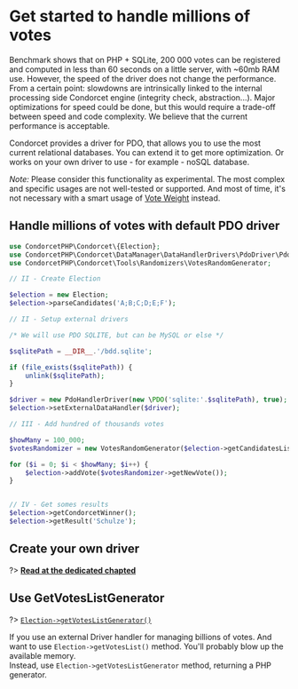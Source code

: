 # Get started to handle millions of votes

Benchmark shows that on PHP + SQLite, 200 000 votes can be registered and computed in less than 60 seconds on a little server, with ~60mb RAM use. However, the speed of the driver does not change the performance. From a certain point: slowdowns are intrinsically linked to the internal processing side Condorcet engine (integrity check, abstraction...). Major optimizations for speed could be done, but this would require a trade-off between speed and code complexity. We believe that the current performance is acceptable.

Condorcet provides a driver for PDO, that allows you to use the most current relational databases. You can extend it to get more optimization. Or works on your own driver to use - for example - noSQL database.

_Note:_ Please consider this functionality as experimental. The most complex and specific usages are not well-tested or supported. And most of time, it's not necessary with a smart usage of [Vote Weight](/3.AsPhpLibrary/5.Votes/4.VoteWeight.md) instead.  

## Handle millions of votes with default PDO driver
```php
use CondorcetPHP\Condorcet\{Election};
use CondorcetPHP\Condorcet\DataManager\DataHandlerDrivers\PdoDriver\PdoHandlerDriver;
use CondorcetPHP\Condorcet\Tools\Randomizers\VotesRandomGenerator;

// II - Create Election

$election = new Election;
$election->parseCandidates('A;B;C;D;E;F');

// II - Setup external drivers

/* We will use PDO SQLITE, but can be MySQL or else */

$sqlitePath = __DIR__.'/bdd.sqlite';

if (file_exists($sqlitePath)) {
    unlink($sqlitePath);
}

$driver = new PdoHandlerDriver(new \PDO('sqlite:'.$sqlitePath), true);
$election->setExternalDataHandler($driver);

// III - Add hundred of thousands votes

$howMany = 100_000;
$votesRandomizer = new VotesRandomGenerator($election->getCandidatesList());

for ($i = 0; $i < $howMany; $i++) {
    $election->addVote($votesRandomizer->getNewVote());
}


// IV - Get somes results
$election->getCondorcetWinner();
$election->getResult('Schulze');
```

## Create your own driver
?> [**Read at the dedicated chapted**](/3.AsPhpLibrary/9.ExtendingCondorcet/4.WriteNewExternalHandlerDriver.md)

## Use GetVotesListGenerator
?> [`Election->getVotesListGenerator()`](/Docs/ApiReferences/Election%20Class/public%20Election--getVotesListGenerator)

If you use an external Driver handler for managing billions of votes. And want to use ```Election->getVotesList()``` method. You'll probably blow up the available memory.  
Instead, use ```Election->getVotesListGenerator``` method, returning a PHP generator.